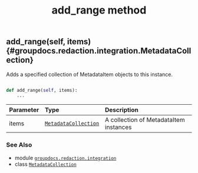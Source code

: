 ﻿---
title: add_range method
second_title: GroupDocs.Redaction for Python via .NET API References
description: 
type: docs
weight: 20
url: /groupdocs.redaction.integration/metadatacollection/add_range/
is_root: false
---

## add_range(self, items) {#groupdocs.redaction.integration.MetadataCollection}

Adds a specified collection of MetadataItem objects to this instance.



```python

def add_range(self, items):
    ...
```


| Parameter | Type | Description |
| :- | :- | :- |
| items | [`MetadataCollection`](/redaction/python-net/groupdocs.redaction.integration/metadatacollection) | A collection of MetadataItem instances |



### See Also
* module [`groupdocs.redaction.integration`](../../)
* class [`MetadataCollection`](/redaction/python-net/groupdocs.redaction.integration/metadatacollection)
